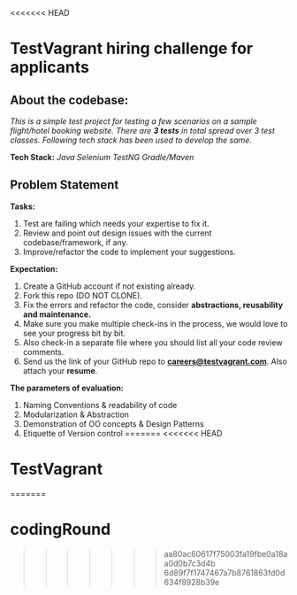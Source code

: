 <<<<<<< HEAD
# TestVagrant hiring challenge for applicants 

About the codebase:
---------------------------------
*This is a simple test project for testing a few scenarios on a sample flight/hotel booking website. There are **3 tests** in total spread over 3 test classes. Following tech stack has been used to develop the same.*

**Tech Stack:** *Java*  *Selenium* *TestNG*  *Gradle/Maven*

Problem Statement
----------------------------------
**Tasks:**

1. Test are failing which needs your expertise to fix it.
2. Review and point out design issues with the current codebase/framework, if any.
3. Improve/refactor the code to implement your suggestions.

**Expectation:**
1. Create a GitHub account if not existing already.
2. Fork this repo (DO NOT CLONE).
3. Fix the errors and refactor the code, consider **abstractions, reusability and maintenance.**
4. Make sure you make multiple check-ins in the process, we would love to see your progress bit by bit.
5. Also check-in a separate file where you should list all your code review comments.
6. Send us the link of your GitHub repo to **careers@testvagrant.com**. Also attach your **resume**.

**The parameters of evaluation:**
1. Naming Conventions & readability of code
2. Modularization & Abstraction
3. Demonstration of OO concepts & Design Patterns
4. Etiquette of Version control
=======
<<<<<<< HEAD
# TestVagrant
=======
# codingRound
>>>>>>> aa80ac60617f75003fa19fbe0a18aa0d0b7c3d4b
>>>>>>> 6d89f7f1747467a7b8761863fd0d634f8928b39e

